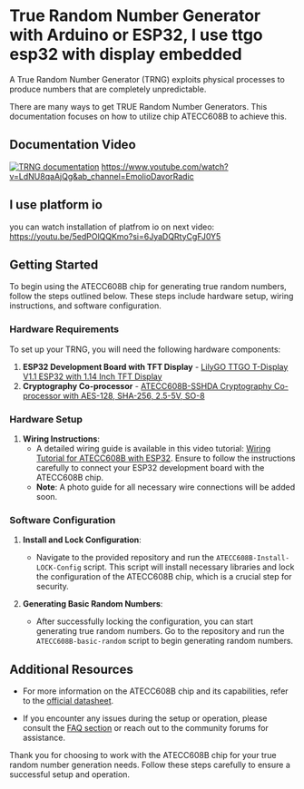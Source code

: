 # True Random Number Generator with Arduino or ESP32, I use ttgo esp32 with display embedded 

A True Random Number Generator (TRNG) exploits physical processes to produce numbers that are completely unpredictable.

There are many ways to get TRUE Random Number Generators. This documentation focuses on how to utilize chip ATECC608B to achieve this.
## Documentation Video
[![TRNG documentation](https://img.youtube.com/vi/LdNU8qaAjQg/0.jpg)](https://www.youtube.com/watch?v=LdNU8qaAjQg)
https://www.youtube.com/watch?v=LdNU8qaAjQg&ab_channel=EmolioDavorRadic

## I use platform io
you can watch installation of platfrom io on next video: https://youtu.be/5edPOlQQKmo?si=6JyaDQRtyCgFJ0Y5
## Getting Started

To begin using the ATECC608B chip for generating true random numbers, follow the steps outlined below. These steps include hardware setup, wiring instructions, and software configuration.

### Hardware Requirements

To set up your TRNG, you will need the following hardware components:

1. **ESP32 Development Board with TFT Display** - [LilyGO TTGO T-Display V1.1 ESP32 with 1.14 Inch TFT Display](https://www.tinytronics.nl/nl/development-boards/microcontroller-boards/met-wi-fi/lilygo-ttgo-t-display-v1.1-esp32-met-1.14-inch-tft-display)
2. **Cryptography Co-processor** - [ATECC608B-SSHDA Cryptography Co-processor with AES-128, SHA-256, 2.5-5V, SO-8](https://www.reichelt.de/it/en/cryptography-co-processor-aes-128-sha-256-2-5-5-v-so-8-atecc608b-sshda-p307148.html?CCOUNTRY=446&LANGUAGE=en&&r=1)

### Hardware Setup

1. **Wiring Instructions**:
   - A detailed wiring guide is available in this video tutorial: [Wiring Tutorial for ATECC608B with ESP32](https://www.youtube.com/watch?v=vFqVDmxOQjQ&ab_channel=Rudolf). Ensure to follow the instructions carefully to connect your ESP32 development board with the ATECC608B chip.
   - **Note**: A photo guide for all necessary wire connections will be added soon.

### Software Configuration

1. **Install and Lock Configuration**:
   - Navigate to the provided repository and run the `ATECC608B-Install-LOCK-Config` script. This script will install necessary libraries and lock the configuration of the ATECC608B chip, which is a crucial step for security.

2. **Generating Basic Random Numbers**:
   - After successfully locking the configuration, you can start generating true random numbers. Go to the repository and run the `ATECC608B-basic-random` script to begin generating random numbers.

## Additional Resources

- For more information on the ATECC608B chip and its capabilities, refer to the [official datasheet](https://www.microchip.com/wwwproducts/en/ATECC608B).

- If you encounter any issues during the setup or operation, please consult the [FAQ section](#) or reach out to the community forums for assistance.

Thank you for choosing to work with the ATECC608B chip for your true random number generation needs. Follow these steps carefully to ensure a successful setup and operation.
